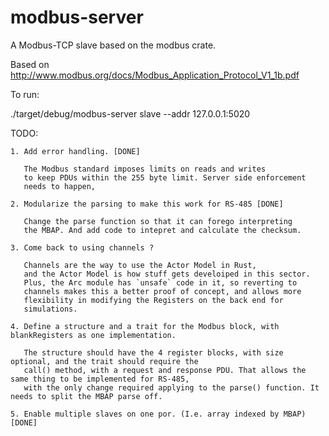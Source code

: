 # modbus-server
A Modbus-TCP slave based on the modbus crate.

Based on http://www.modbus.org/docs/Modbus_Application_Protocol_V1_1b.pdf

To run: 

./target/debug/modbus-server slave --addr 127.0.0.1:5020

TODO:

    1. Add error handling. [DONE]
    
       The Modbus standard imposes limits on reads and writes
       to keep PDUs within the 255 byte limit. Server side enforcement
       needs to happen,
       
    2. Modularize the parsing to make this work for RS-485 [DONE]
    
       Change the parse function so that it can forego interpreting
       the MBAP. And add code to intepret and calculate the checksum.
       
    3. Come back to using channels ?

       Channels are the way to use the Actor Model in Rust,
       and the Actor Model is how stuff gets develoiped in this sector.
       Plus, the Arc module has `unsafe` code in it, so reverting to
       channels makes this a better proof of concept, and allows more
       flexibility in modifying the Registers on the back end for
       simulations. 

    4. Define a structure and a trait for the Modbus block, with blankRegisters as one implementation.
    
       The structure should have the 4 register blocks, with size optional, and the trait should require the 
       call() method, with a request and response PDU. That allows the same thing to be implemented for RS-485,
       with the only change required applying to the parse() function. It needs to split the MBAP parse off. 
       
    5. Enable multiple slaves on one por. (I.e. array indexed by MBAP) [DONE]
